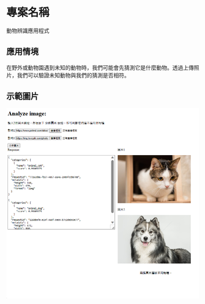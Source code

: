 # 專案名稱

動物辨識應用程式

## 應用情境

在野外或動物園遇到未知的動物時，我們可能會先猜測它是什麼動物。透過上傳照片，我們可以驗證未知動物與我們的猜測是否相符。

## 示範圖片

![使用範例](https://github.com/40941133S-QAQ/LAT-Repo/blob/main/homework5/%E7%AF%84%E4%BE%8B.png)
